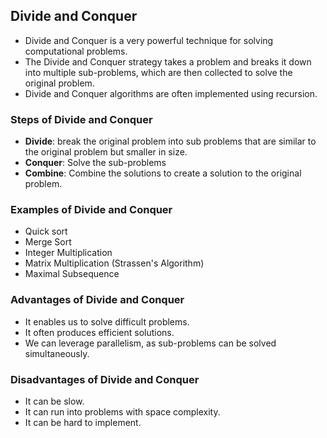 ## Divide and Conquer
- Divide and Conquer is a very powerful technique for solving computational problems.
- The Divide and Conquer strategy takes a problem and breaks it down into multiple sub-problems, which are then collected to solve the original problem.
- Divide and Conquer algorithms are often implemented using recursion.


### Steps of Divide and Conquer
- **Divide**: break the original problem into sub problems that are similar to the original problem but smaller in size.
- **Conquer**: Solve the sub-problems
- **Combine**: Combine the solutions to create a solution to the original problem.

### Examples of Divide and Conquer
- Quick sort
- Merge Sort
- Integer Multiplication
- Matrix Multiplication (Strassen's Algorithm)
- Maximal Subsequence

### Advantages of Divide and Conquer
- It enables us to solve difficult problems.
- It often produces efficient solutions.
- We can leverage parallelism, as sub-problems can be solved simultaneously.

### Disadvantages of Divide and Conquer
- It can be slow.
- It can run into problems with space complexity.
- It can be hard to implement.
